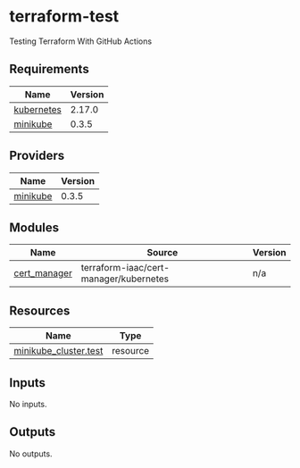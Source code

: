 # terraform-test
Testing Terraform With GitHub Actions

<!-- BEGIN_TF_DOCS -->
## Requirements

| Name | Version |
|------|---------|
| <a name="requirement_kubernetes"></a> [kubernetes](#requirement\_kubernetes) | 2.17.0 |
| <a name="requirement_minikube"></a> [minikube](#requirement\_minikube) | 0.3.5 |

## Providers

| Name | Version |
|------|---------|
| <a name="provider_minikube"></a> [minikube](#provider\_minikube) | 0.3.5 |

## Modules

| Name | Source | Version |
|------|--------|---------|
| <a name="module_cert_manager"></a> [cert\_manager](#module\_cert\_manager) | terraform-iaac/cert-manager/kubernetes | n/a |

## Resources

| Name | Type |
|------|------|
| [minikube_cluster.test](https://registry.terraform.io/providers/scott-the-programmer/minikube/0.3.5/docs/resources/cluster) | resource |

## Inputs

No inputs.

## Outputs

No outputs.
<!-- END_TF_DOCS -->